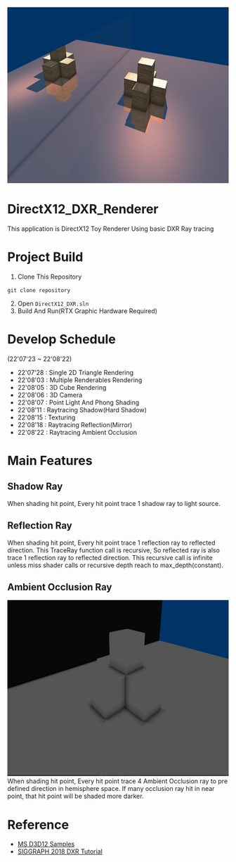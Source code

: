 <img src = "Image/Final.png" width = "600" height = "400">

# DirectX12_DXR_Renderer
This application is DirectX12 Toy Renderer Using basic DXR Ray tracing 

# Project Build
1. Clone This Repository
```
git clone repository
```
2. Open ```DirectX12_DXR.sln```
3. Build And Run(RTX Graphic Hardware Required)


# Develop Schedule
(22'07'23 ~ 22'08'22)  
* 22'07'28 : Single 2D Triangle Rendering
* 22'08'03 : Multiple Renderables Rendering
* 22'08'05 : 3D Cube Rendering
* 22'08'06 : 3D Camera
* 22'08'07 : Point Light And Phong Shading
* 22'08'11 : Raytracing Shadow(Hard Shadow)
* 22'08'15 : Texturing
* 22'08'18 : Raytracing Reflection(Mirror)
* 22'08'22 : Raytracing Ambient Occlusion

# Main Features
## Shadow Ray
When shading hit point, Every hit point trace 1 shadow ray to light source.
## Reflection Ray
When shading hit point, Every hit point trace 1 reflection ray to reflected direction. This TraceRay function call is recursive, So reflected ray is also trace 1 
reflection ray to reflected direction. This recursive call is infinite unless miss shader calls or recursive depth reach to max_depth(constant).
## Ambient Occlusion Ray
<img src = "Image/Ambient Occlusion.png" width = "600" height = "400">
When shading hit point, Every hit point trace 4 Ambient Occlusion ray to pre defined direction in hemisphere space. If many occlusion ray hit in near point, that hit point will be shaded more darker.


# Reference
- [MS D3D12 Samples](https://github.com/microsoft/DirectX-Graphics-Samples)
- [SIGGRAPH 2018 DXR Tutorial](http://intro-to-dxr.cwyman.org/)
